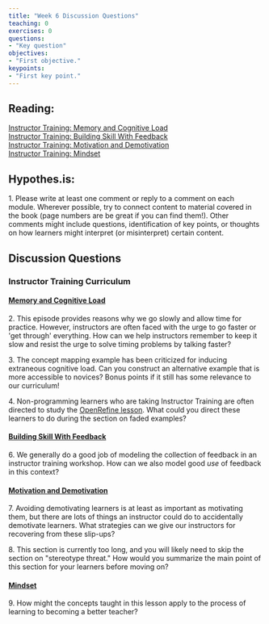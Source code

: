 ```yaml
--- 
title: "Week 6 Discussion Questions"    
teaching: 0 
exercises: 0    
questions:  
- "Key question"    
objectives: 
- "First objective."    
keypoints:  
- "First key point."    
---
```

## Reading: 
[Instructor Training: Memory and Cognitive Load](https://carpentries.github.io/instructor-training/05-memory/index.html)  
[Instructor Training: Building Skill With Feedback](https://carpentries.github.io/instructor-training/06-feedback/index.html)  
[Instructor Training: Motivation and Demotivation](https://carpentries.github.io/instructor-training/08-motivation/index.html)  
[Instructor Training: Mindset](https://carpentries.github.io/instructor-training/09-mindset/index.html)

## Hypothes.is: 
1\. Please write at least one comment or reply to a comment on each module. Wherever possible, try to connect content to material covered in the book (page numbers are be great if you can find them!). Other comments might include questions, identification of key points, or thoughts on how learners might interpret (or misinterpret) certain content.

## Discussion Questions

### Instructor Training Curriculum
#### [Memory and Cognitive Load](https://carpentries.github.io/instructor-training/05-memory/index.html)
2\. This episode provides reasons why we go slowly and allow time for practice. However, instructors are often faced with the urge to go faster or 'get through' everything. How can we help instructors remember to keep it slow and resist the urge to solve timing problems by talking faster?

3\. The concept mapping example has been criticized for inducing extraneous cognitive load. Can you construct an alternative example that is more accessible to novices? Bonus points if it still has some relevance to our curriculum!

4\. Non-programming learners who are taking Instructor Training are often directed to study the [OpenRefine lesson](https://datacarpentry.org/OpenRefine-ecology-lesson/). What could you direct these learners to do during the section on faded examples?

#### [Building Skill With Feedback](https://carpentries.github.io/instructor-training/06-feedback/index.html)

6\. We generally do a good job of modeling the collection of feedback in an instructor training workshop. How can we also model good *use* of feedback in this context?

#### [Motivation and Demotivation](https://carpentries.github.io/instructor-training/08-motivation/index.html)

7\. Avoiding demotivating learners is at least as important as motivating them, but there are lots of things an instructor could do to accidentally demotivate learners. What strategies can we give our instructors for recovering from these slip-ups?

8\. This section is currently too long, and you will likely need to skip the section on "stereotype threat." How would you summarize the main point of this section for your learners before moving on?


#### [Mindset](https://carpentries.github.io/instructor-training/09-mindset/index.html)
9\. How might the concepts taught in this lesson apply to the process of learning to becoming a better teacher?


